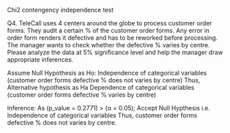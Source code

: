 Chi2 contengency independence test

Q4. TeleCall uses 4 centers around the globe to process customer order forms. They audit a certain % of the customer order forms.
Any error in order form renders it defective and has to be reworked before processing. 
The manager wants to check whether the defective % varies by centre.
Please analyze the data at 5% significance level and help the manager draw appropriate inferences.

Assume Null Hypothesis as Ho: Independence of categorical variables (customer order forms defective % does not varies by centre) Thus, Alternative hypothesis as Ha Dependence of categorical variables (customer order forms defective % varies by centre)

Inference: As (p_value = 0.2771) > (α = 0.05); Accept Null Hypthesis i.e. Independence of categorical variables Thus, customer order forms defective % does not varies by centre.
